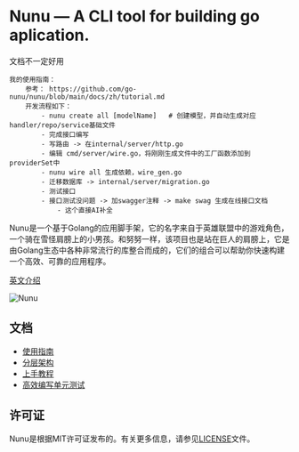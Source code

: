 # Nunu — A CLI tool for building go aplication.
文档不一定好用
```
我的使用指南：
    参考： https://github.com/go-nunu/nunu/blob/main/docs/zh/tutorial.md
    开发流程如下：
        - nunu create all [modelName]   # 创建模型，并自动生成对应handler/repo/service基础文件
        - 完成接口编写
        - 写路由 -> 在internal/server/http.go 
        - 编辑 cmd/server/wire.go，将刚刚生成文件中的工厂函数添加到providerSet中
        - nunu wire all 生成依赖，wire_gen.go
        - 迁移数据库 -> internal/server/migration.go
        - 测试接口
        - 接口测试没问题 -> 加swagger注释 -> make swag 生成在线接口文档
            - 这个直接AI补全
```


Nunu是一个基于Golang的应用脚手架，它的名字来自于英雄联盟中的游戏角色，一个骑在雪怪肩膀上的小男孩。和努努一样，该项目也是站在巨人的肩膀上，它是由Golang生态中各种非常流行的库整合而成的，它们的组合可以帮助你快速构建一个高效、可靠的应用程序。

[英文介绍](https://github.com/go-nunu/nunu/blob/main/README.md)

![Nunu](https://github.com/go-nunu/nunu/blob/main/.github/assets/banner.png)

## 文档
* [使用指南](https://github.com/go-nunu/nunu/blob/main/docs/zh/guide.md)
* [分层架构](https://github.com/go-nunu/nunu/blob/main/docs/zh/architecture.md)
* [上手教程](https://github.com/go-nunu/nunu/blob/main/docs/zh/tutorial.md)
* [高效编写单元测试](https://github.com/go-nunu/nunu/blob/main/docs/zh/unit_testing.md)

## 许可证

Nunu是根据MIT许可证发布的。有关更多信息，请参见[LICENSE](LICENSE)文件。
